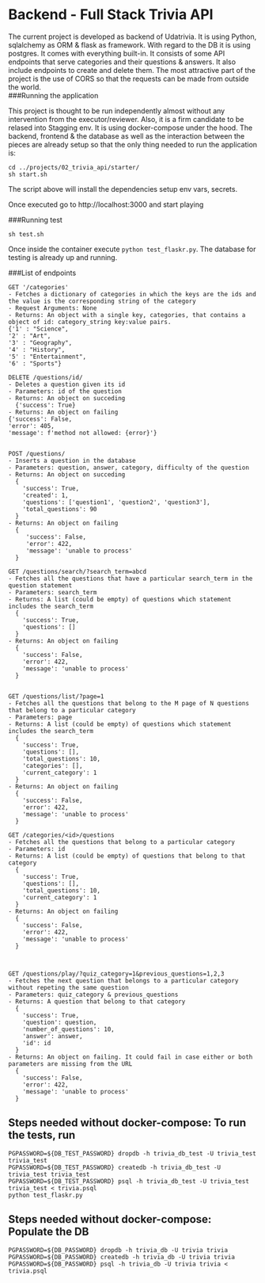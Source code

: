 # Backend - Full Stack Trivia API 

The current project is developed as backend of Udatrivia. It is using Python, sqlalchemy as ORM & flask as framework. With regard to the DB it is using postgres. It comes with everything built-in. It consists of some API endpoints that serve categories and their questions & answers. It also include endpoints to create and delete them. The most attractive part of the project is the use of CORS so that the requests can be made from outside the world.   
###Running the application

This project is thought to be run independently almost without any intervention from the executor/reviewer. Also, it is a firm candidate to be relased into Stagging env. It is using docker-compose under the hood. The backend, frontend & the database as well as the interaction between the pieces are already setup so that the only thing needed to run the application is:
```shell
cd ../projects/02_trivia_api/starter/
sh start.sh
```
The script above will install the dependencies setup env vars, secrets.

Once executed go to http://localhost:3000 and start playing

###Running test
```shell
sh test.sh
```
Once inside the container execute `python test_flaskr.py`. The database for testing is already up and running.

###List of endpoints

```
GET '/categories'
- Fetches a dictionary of categories in which the keys are the ids and the value is the corresponding string of the category
- Request Arguments: None
- Returns: An object with a single key, categories, that contains a object of id: category_string key:value pairs. 
{'1' : "Science",
'2' : "Art",
'3' : "Geography",
'4' : "History",
'5' : "Entertainment",
'6' : "Sports"}

DELETE /questions/id/
- Deletes a question given its id
- Parameters: id of the question
- Returns: An object on succeding
  {'success': True}
- Returns: An object on failing
{'success': False,
'error': 405,
'message': f'method not allowed: {error}'}


POST /questions/
- Inserts a question in the database 
- Parameters: question, answer, category, difficulty of the question
- Returns: An object on succeding
  {
    'success': True,
    'created': 1,
    'questions': ['question1', 'question2', 'question3'],
    'total_questions': 90
  }
- Returns: An object on failing
  {
     'success': False,
     'error': 422,
     'message': 'unable to process'
  }
  
GET /questions/search/?search_term=abcd
- Fetches all the questions that have a particular search_term in the question statement
- Parameters: search_term
- Returns: A list (could be empty) of questions which statement includes the search_term
  {
    'success': True,
    'questions': []
  }
- Returns: An object on failing
  {
    'success': False,
    'error': 422,
    'message': 'unable to process'
  }
  
  
GET /questions/list/?page=1
- Fetches all the questions that belong to the M page of N questions that belong to a particular category
- Parameters: page
- Returns: A list (could be empty) of questions which statement includes the search_term
  {
    'success': True,
    'questions': [],
    'total_questions': 10,
    'categories': [],
    'current_category': 1
  }
- Returns: An object on failing
  {
    'success': False,
    'error': 422,
    'message': 'unable to process'
  }
  
GET /categories/<id>/questions
- Fetches all the questions that belong to a particular category
- Parameters: id
- Returns: A list (could be empty) of questions that belong to that category
  {
    'success': True,
    'questions': [],
    'total_questions': 10,
    'current_category': 1
  }
- Returns: An object on failing
  {
    'success': False,
    'error': 422,
    'message': 'unable to process'
  }
  


GET /questions/play/?quiz_category=1&previous_questions=1,2,3
- Fetches the next question that belongs to a particular category without repeting the same question
- Parameters: quiz_category & previous_questions
- Returns: A question that belong to that category
  {
    'success': True,
    'question': question,
    'number_of_questions': 10,
    'answer': answer,
    'id': id
  }
- Returns: An object on failing. It could fail in case either or both parameters are missing from the URL
  {
    'success': False,
    'error': 422,
    'message': 'unable to process'
  }
```

## Steps needed without docker-compose: To run the tests, run
```
PGPASSWORD=${DB_TEST_PASSWORD} dropdb -h trivia_db_test -U trivia_test trivia_test
PGPASSWORD=${DB_TEST_PASSWORD} createdb -h trivia_db_test -U trivia_test trivia_test
PGPASSWORD=${DB_TEST_PASSWORD} psql -h trivia_db_test -U trivia_test trivia_test < trivia.psql
python test_flaskr.py
```

## Steps needed without docker-compose: Populate the DB
```
PGPASSWORD=${DB_PASSWORD} dropdb -h trivia_db -U trivia trivia
PGPASSWORD=${DB_PASSWORD} createdb -h trivia_db -U trivia trivia
PGPASSWORD=${DB_PASSWORD} psql -h trivia_db -U trivia trivia < trivia.psql
```
